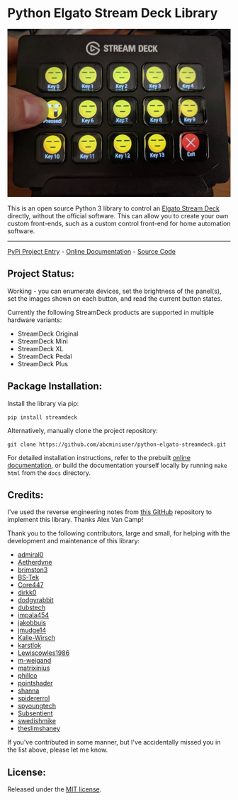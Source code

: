 # Python Elgato Stream Deck Library

![Example Deck](ExampleDeck.jpg)

This is an open source Python 3 library to control an
[Elgato Stream Deck](https://www.elgato.com/en/gaming/stream-deck) directly,
without the official software. This can allow you to create your own custom
front-ends, such as a custom control front-end for home automation software.

_________________

[PyPi Project Entry](https://pypi.org/project/streamdeck/) - [Online Documentation](https://python-elgato-streamdeck.readthedocs.io) - [Source Code](https://github.com/abcminiuser/python-elgato-streamdeck)


## Project Status:

Working - you can enumerate devices, set the brightness of the panel(s), set
the images shown on each button, and read the current button states.

Currently the following StreamDeck products are supported in multiple hardware
variants:

* StreamDeck Original
* StreamDeck Mini
* StreamDeck XL
* StreamDeck Pedal
* StreamDeck Plus


## Package Installation:

Install the library via pip:

```
pip install streamdeck
```

Alternatively, manually clone the project repository:

```
git clone https://github.com/abcminiuser/python-elgato-streamdeck.git
```

For detailed installation instructions, refer to the prebuilt
[online documentation](https://python-elgato-streamdeck.readthedocs.io), or
build the documentation yourself locally by running `make html` from the `docs`
directory.


## Credits:

I've used the reverse engineering notes from
[this GitHub](https://github.com/alvancamp/node-elgato-stream-deck/blob/master/NOTES.md)
repository to implement this library. Thanks Alex Van Camp!

Thank you to the following contributors, large and small, for helping with the
development and maintenance of this library:

- [admiral0](https://github.com/admiral0)
- [Aetherdyne](https://github.com/Aetherdyne)
- [brimston3](https://github.com/brimston3)
- [BS-Tek](https://github.com/BS-Tek)
- [Core447](https://github.com/Core447)
- [dirkk0](https://github.com/dirkk0)
- [dodgyrabbit](https://github.com/dodgyrabbit)
- [dubstech](https://github.com/dubstech)
- [impala454](https://github.com/impala454)
- [jakobbuis](https://github.com/jakobbuis)
- [jmudge14](https://github.com/jmudge14)
- [Kalle-Wirsch](https://github.com/Kalle-Wirsch)
- [karstlok](https://github.com/karstlok)
- [Lewiscowles1986](https://github.com/Lewiscowles1986)
- [m-weigand](https://github.com/m-weigand)
- [matrixinius](https://github.com/matrixinius)
- [phillco](https://github.com/phillco)
- [pointshader](https://github.com/pointshader)
- [shanna](https://github.com/shanna)
- [spidererrol](https://github.com/Spidererrol)
- [spyoungtech](https://github.com/spyoungtech)
- [Subsentient](https://github.com/Subsentient)
- [swedishmike](https://github.com/swedishmike)
- [theslimshaney](https://github.com/theslimshaney)

If you've contributed in some manner, but I've accidentally missed you in the
list above, please let me know.


## License:

Released under the [MIT license](LICENSE).

